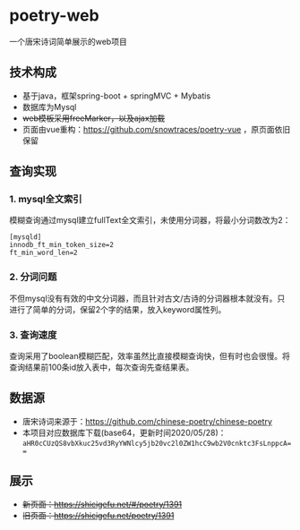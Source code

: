 # poetry-web
一个唐宋诗词简单展示的web项目

## 技术构成
+ 基于java，框架spring-boot + springMVC + Mybatis
+ 数据库为Mysql
+ ~~web模板采用freeMarker，以及ajax加载~~
+ 页面由vue重构：https://github.com/snowtraces/poetry-vue ，原页面依旧保留

## 查询实现
### 1. mysql全文索引
模糊查询通过mysql建立fullText全文索引，未使用分词器，将最小分词数改为2：
```log
[mysqld]
innodb_ft_min_token_size=2
ft_min_word_len=2
```
### 2. 分词问题
不但mysql没有有效的中文分词器，而且针对古文/古诗的分词器根本就没有。只进行了简单的分词，保留2个字的结果，放入keyword属性列。

### 3. 查询速度
查询采用了boolean模糊匹配，效率虽然比直接模糊查询快，但有时也会很慢。将查询结果前100条id放入表中，每次查询先查结果表。

## 数据源
+ 唐宋诗词来源于：https://github.com/chinese-poetry/chinese-poetry
+ 本项目对应数据库下载(base64，更新时间2020/05/28)：```aHR0cCUzQS8vbXkuc25vd3RyYWNlcy5jb20vc2l0ZW1hcC9wb2V0cnktc3FsLnppcA==```

## 展示
+ ~~新页面：https://shicigefu.net/#/poetry/1391~~
+ ~~旧页面：https://shicigefu.net/poetry/1391~~
